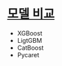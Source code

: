 # [모델 비교](https://ideal-dominate.medium.com/%EC%9D%B4%EC%A0%9C-%EA%B7%B8%EB%A7%8C-xgboost%EB%A5%BC-%EB%86%93%EC%95%84%EC%A3%BC%EC%96%B4%EC%95%BC-%ED%95%A0-%EB%95%8C%EA%B0%80-%EC%98%A8-%EA%B2%83-%EA%B0%99%EC%95%84%EC%9A%94-e4f0d4c00999)
- XGBoost
- LigtGBM
- CatBoost
- Pycaret